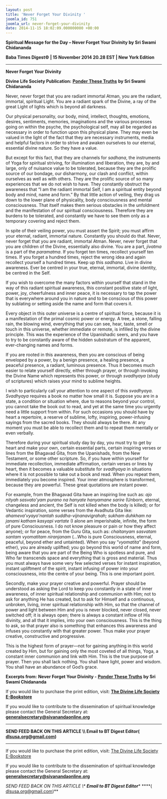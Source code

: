 ```yaml
---
layout: post
title: 'Never Forget Your Divinity '
joomla_id: 751
joomla_url: never-forget-your-divinity
date: 2014-11-15 18:02:09.000000000 +00:00
---
```

  

















































**Spiritual Message for the Day – Never Forget Your Divinity by Sri Swami Chidananda**

**Baba Times Digest© | 15 November 2014 20.28 EST | New York Edition**

* * *  


**Never Forget Your Divinity**

**Divine Life Society Publication:** [**Ponder These Truths**](http://www.dlshq.org/download/ponder.htm#_VPID_11) **by Sri Swami Chidananda**

Never, never forget that you are radiant immortal Atman, you are the radiant, immortal, spiritual Light. You are a radiant spark of the Divine, a ray of the great Light of lights which is beyond all darkness.

Our physical personality, our body, mind, intellect, thoughts, emotions, desires, sentiments, memories, imaginations and the various processes going on within the psyche, the psychological self, may all be regarded as necessary in order to function upon this physical plane. They may even be valued in the light of the fact that they are necessary instruments, media and helpful factors in order to strive and awaken ourselves to our eternal, essential divine nature. So they have a value.

But except for this fact, that they are channels for _sadhana_, the instruments of Yoga for spiritual striving, for illumination and liberation, they are, by and large, only of nuisance value to be tolerated, because they are the prolific source of our bondage, our disharmony, our clash and conflict, within ourselves as well as with others. They are the prolific source of so many experiences that we do not wish to have. They constantly obstruct the awareness that “I am the radiant immortal Self, I am a spiritual entity beyond body and mind, name and form.” By that little action of veiling, they drag us down to the lower plane of physicality, body consciousness and mental consciousness. That itself makes them serious obstacles in the unfoldment and the manifestation of our spiritual consciousness. Therefore they are burdens to be tolerated, and constantly we have to see them only as a temporary covering and reject them.

In spite of their veiling power, you must assert the Spirit; you must affirm your eternal, radiant, immortal nature. Constantly you should do that. Never, never forget that you are radiant, immortal Atman. Never, never forget that you are children of the Divine, essentially also divine. You are a part, _jivatma_ is a part of the _paramatma_. If you forget ten times, recollect yourself ten times. If you forget a hundred times, reject the wrong idea and again recollect yourself a hundred times. Keep up this _sadhana_. Live in divine awareness. Ever be centred in your true, eternal, immortal, divine identity, be centred in the Self.

If you wish to overcome the many factors within yourself that stand in the way of this radiant spiritual awareness, this constant positive state of light, power, joy, cheerfulness and inner peace, it is necessary to tap the power that is everywhere around you in nature and to be conscious of this power by sublating or setting aside the name and form that covers it.

Every object in this outer universe is a centre of spiritual force, because it is a manifestation of the primal cosmic power or energy. A tree, a stone, falling rain, the blowing wind, everything that you can see, hear, taste, smell or touch in this universe, whether immediate or remote, is infilled by the divine principle. This was the experience of the Upanishadic seers, and you have to try to be constantly aware of the hidden substratum of the apparent, ever-changing names and forms.

If you are rooted in this awareness, then you are conscious of being enveloped by a power, by a benign presence, a healing presence, a peaceful presence, a radiant, luminous presence. Thus it becomes much easier to relate yourself directly, either through prayer, or through invoking the Divine Name which represents this power, or through _svadhyaya_ (study of scriptures) which raises your mind to sublime heights.

I wish to particularly call your attention to one aspect of this _svadhyaya_. _Svadhyaya_ requires a book no matter how small it is. Suppose you are in a state, a condition or situation where, due to reasons beyond your control, you cannot take the book out to read, and yet at the same time you urgently need a little support from within. For such occasions you should have by heart a repertoire, a reserve of sublime, lofty, inspiring, power-infusing sayings from the sacred books. They should always be there. At any moment you must be able to recollect them and to repeat them mentally or even verbally.

Therefore during your spiritual study day by day, you must try to get by heart and make your own, certain essential parts, certain inspiring verses or lines from the Bhagavad Gita, from the Upanishads, from the New Testament, or some other scripture. So, if you have within yourself for immediate recollection, immediate affirmation, certain verses or lines by heart, then it becomes a valuable substitute for _svadhyaya_ in situations where it is not possible to take out a book and read. When you repeat them, immediately you become inspired. Your inner atmosphere is transformed, because they are powerful. These great quotations are instant power.

For example, from the Bhagavad Gita have an inspiring line such as: _ajo nityah sasvato’yam purano na hanyate hanyamane sarire_ (Unborn, eternal, changeless and ancient, the Self is not killed when the body is killed); or for Vedantic inspiration, some verses from the Avadhuta Gita like: _ahameva_’_vyayo_’_nantah suddha-vijnanavigrahah; sukham duhkham na janami katham kasyapi vartate_ (I alone am imperishable, infinite, the form of pure Consciousness. I do not know pleasure or pain or how they affect anyone); or for peace, from the Guru Gita, such as: _chaitanyam sasvatam santam vyomatitam niranjanam_ (...Who is pure Consciousness, eternal, peaceful, beyond ether and untainted). When you say “_vyomatita_” (beyond ether), you are already uplifted; you go beyond this world of name and form, being aware that you are part of the Being Who is spotless and pure, and Who far transcends space and everything that is gross and material. Thus you must always have some very few selected verses for instant inspiration, instant upliftment of the spirit, instant infusing of power into your consciousness, into the centre of your being. This is one important point.

Secondly, make your prayer creative and powerful. Prayer should be understood as asking the Lord to keep you constantly in a state of inner awareness, of inner spiritual relationship and communion with Him; not to ask for anything He has created, but to ask for Himself and a continuous, unbroken, living, inner spiritual relationship with Him, so that the channel of power and light between Him and you is never blocked, never closed, never switched off; it is always open; there is always a constant inflow of His divinity, and all that it implies, into your own consciousness. This is the thing to ask, so that prayer also is something that enhances this awareness and infuses you constantly with that greater power. Thus make your prayer creative, constructive and progressive.

This is the highest form of prayer—not for gaining anything in this world created by Him, but for gaining only the most coveted of all things, Yoga, a constant inner communion and link with Him. This is the true purpose of prayer. Then you shall lack nothing. You shall have light, power and wisdom. You shall have an abundance of God’s grace.



**Excerpts from:**  **Never Forget Your Divinity -** [**Ponder These Truths**](http://www.dlshq.org/download/ponder.htm#_VPID_11) **by Sri Swami Chidananda**

If you would like to purchase the print edition, visit: **[The Divine Life Society E-Bookstore](http://www.dlshq.org/download/download.htm)**

If you would like to contribute to the dissemination of spiritual knowledge please contact the General Secretary at: [](mailto:%20%3Cscript%20type=%27text/javascript%27%3E%20%3C%21--%20var%20prefix%20=%20%27ma%27%20+%20%27il%27%20+%20%27to%27;%20var%20path%20=%20%27hr%27%20+%20%27ef%27%20+%20%27=%27;%20var%20addy57016%20=%20%27generalsecretary%27%20+%20%27@%27;%20addy57016%20=%20addy57016%20+%20%27sivanandaonline%27%20+%20%27.%27%20+%20%27org%27;%20document.write%28%27%3Ca%20%27%20+%20path%20+%20%27%5C%27%27%20+%20prefix%20+%20%27:%27%20+%20addy57016%20+%20%27%5C%27%3E%27%29;%20document.write%28addy57016%29;%20document.write%28%27%3C%5C/a%3E%27%29;%20//--%3E%5Cn%20%3C/script%3E%3Cscript%20type=%27text/javascript%27%3E%20%3C%21--%20document.write%28%27%3Cspan%20style=%5C%27display:%20none;%5C%27%3E%27%29;%20//--%3E%20%3C/script%3EThis%20email%20address%20is%20being%20protected%20from%20spambots.%20You%20need%20JavaScript%20enabled%20to%20view%20it.%20%3Cscript%20type=%27text/javascript%27%3E%20%3C%21--%20document.write%28%27%3C/%27%29;%20document.write%28%27span%3E%27%29;%20//--%3E%20%3C/script%3E?subject=Contribution%20to%20Dissemination%20of%20Spiritual%20Knowledge) **generalsecretary@sivanandaonline.org**

****

**SEND FEED BACK ON THIS ARTICLE \\\ Email to BT Digest Editor[](mailto:%20%3Cscript%20type=%27text/javascript%27%3E%20%3C%21--%20var%20prefix%20=%20%27ma%27%20+%20%27il%27%20+%20%27to%27;%20var%20path%20=%20%27hr%27%20+%20%27ef%27%20+%20%27=%27;%20var%20addy72654%20=%20%27dlsusa.org%27%20+%20%27@%27;%20addy72654%20=%20addy72654%20+%20%27gmail%27%20+%20%27.%27%20+%20%27com%27;%20document.write%28%27%3Ca%20%27%20+%20path%20+%20%27%5C%27%27%20+%20prefix%20+%20%27:%27%20+%20addy72654%20+%20%27%5C%27%3E%27%29;%20document.write%28addy72654%29;%20document.write%28%27%3C%5C/a%3E%27%29;%20//--%3E%5Cn%20%3C/script%3E%3Cscript%20type=%27text/javascript%27%3E%20%3C%21--%20document.write%28%27%3Cspan%20style=%5C%27display:%20none;%5C%27%3E%27%29;%20//--%3E%20%3C/script%3EThis%20email%20address%20is%20being%20protected%20from%20spambots.%20You%20need%20JavaScript%20enabled%20to%20view%20it.%20%3Cscript%20type=%27text/javascript%27%3E%20%3C%21--%20document.write%28%27%3C/%27%29;%20document.write%28%27span%3E%27%29;%20//--%3E%20%3C/script%3E?subject=DLS%20Posts)( [dlsusa.org@gmail.com](mailto:dlsusa.org@gmail.com))**



* * *



  

If you would like to purchase the print edition, visit: [The Divine Life Society E-Bookstore](http://www.dlshq.org/download/download.htm)

If you would like to contribute to the dissemination of spiritual knowledge please contact the General Secretary at: **[generalsecretary@sivanandaonline.org](mailto:generalsecretary@sivanandaonline.org)**

**SEND FEED BACK ON THIS ARTICLE \\\**  **Email to BT Digest Editor**** [](mailto:%20%3Cscript%20type=%27text/javascript%27%3E%20%3C%21--%20var%20prefix%20=%20%27ma%27%20+%20%27il%27%20+%20%27to%27;%20var%20path%20=%20%27hr%27%20+%20%27ef%27%20+%20%27=%27;%20var%20addy72654%20=%20%27dlsusa.org%27%20+%20%27@%27;%20addy72654%20=%20addy72654%20+%20%27gmail%27%20+%20%27.%27%20+%20%27com%27;%20document.write%28%27%3Ca%20%27%20+%20path%20+%20%27%5C%27%27%20+%20prefix%20+%20%27:%27%20+%20addy72654%20+%20%27%5C%27%3E%27%29;%20document.write%28addy72654%29;%20document.write%28%27%3C%5C/a%3E%27%29;%20//--%3E%5Cn%20%3C/script%3E%3Cscript%20type=%27text/javascript%27%3E%20%3C%21--%20document.write%28%27%3Cspan%20style=%5C%27display:%20none;%5C%27%3E%27%29;%20//--%3E%20%3C/script%3EThis%20email%20address%20is%20being%20protected%20from%20spambots.%20You%20need%20JavaScript%20enabled%20to%20view%20it.%20%3Cscript%20type=%27text/javascript%27%3E%20%3C%21--%20document.write%28%27%3C/%27%29;%20document.write%28%27span%3E%27%29;%20//--%3E%20%3C/script%3E?subject=DLS%20Posts)****( [dlsusa.org@gmail.com](mailto:dlsusa.org@gmail.com))**  
